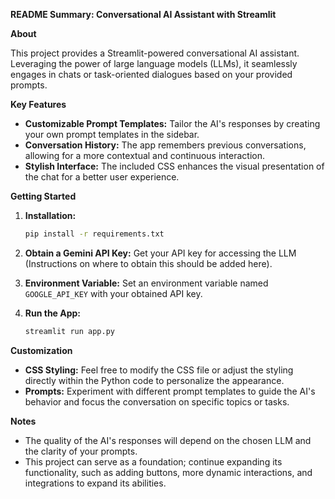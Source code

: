 ﻿**README Summary: Conversational AI Assistant with Streamlit**

**About**

This project provides a Streamlit-powered conversational AI assistant.  Leveraging the power of large language models (LLMs), it seamlessly engages in chats or task-oriented dialogues based on your provided prompts.

**Key Features**

* **Customizable Prompt Templates:** Tailor the AI's responses by creating your own prompt templates in the sidebar.
* **Conversation History:** The app remembers previous conversations, allowing for a more contextual and continuous interaction.
* **Stylish Interface:**  The included CSS enhances the visual presentation of the chat for a better user experience.

**Getting Started**

1. **Installation:**
   ```bash
   pip install -r requirements.txt 
   ```

2. **Obtain a Gemini API Key:**  Get your API key for accessing the LLM  (Instructions on where to obtain this should be added here).

3. **Environment Variable:** Set an environment variable named `GOOGLE_API_KEY` with your obtained API key.

4. **Run the App:**
   ```bash
   streamlit run app.py
   ```

**Customization**

* **CSS Styling:** Feel free to modify the CSS file or adjust the styling directly within the Python code to personalize the appearance.
* **Prompts:** Experiment with different prompt templates to guide the AI's behavior and focus the conversation on specific topics or tasks.


**Notes**

* The quality of the AI's responses will depend on the chosen LLM and the clarity of your prompts. 
* This project can serve as a foundation; continue expanding its functionality, such as adding buttons, more dynamic interactions, and integrations to expand its abilities.


